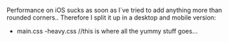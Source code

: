 Performance on iOS sucks as soon as I´ve tried to add anything more than rounded corners..
Therefore I split it up in a desktop and mobile version:

- main.css
-heavy.css //this is where all the yummy stuff goes...
